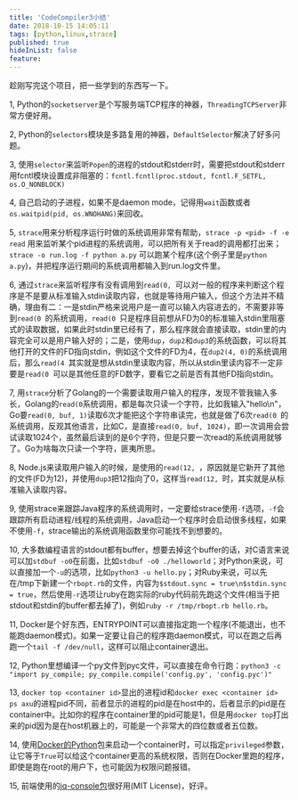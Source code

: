 ```yaml
---
title: 'CodeCompiler3小结'
date: 2018-10-15 14:05:11
tags: [python,linux,strace]
published: true
hideInList: false
feature: 
---
```

趁刚写完这个项目，把一些学到的东西写一下。
<!-- more -->


1, Python的`socketserver`是个写服务端TCP程序的神器，`ThreadingTCPServer`非常方便好用。

2, Python的`selectors`模块是多路复用的神器，`DefaultSelector`解决了好多问题。

3, 使用`selector`来监听`Popen`的进程的stdout和stderr时，需要把stdout和stderr用fcntl模块设置成非阻塞的：`fcntl.fcntl(proc.stdout, fcntl.F_SETFL, os.O_NONBLOCK)`

4, 自己启动的子进程，如果不是daemon mode，记得用`wait`函数或者`os.waitpid(pid, os.WNOHANG)`来回收。

5, `strace`用来分析程序运行时做的系统调用非常有帮助，`strace -p <pid> -f -e read` 用来监听某个pid进程的系统调用，可以把所有关于read的调用都打出来；`strace -o run.log -f python a.py` 可以跑某个程序(这个例子里是`python a.py`)，并把程序运行期间的系统调用都输入到run.log文件里。

6, 通过`strace`来监听程序有没有调用到`read(0, `可以对一般的程序来判断这个程序是不是要从标准输入stdin读取内容，也就是等待用户输入，但这个方法并不精确，理由有二：一是stdin严格来说用户是一直可以输入内容进去的，不需要非等到`read(0 `的系统调用，`read(0 `只是程序目前想从FD为0的标准输入stdin里阻塞式的读取数据，如果此时stdin里已经有了，那么程序就会直接读取，stdin里的内容完全可以是用户输入好的；二是，使用`dup`，`dup2`和`dup3`的系统函数，可以将其他打开的文件的FD指向stdin，例如这个文件的FD为4，在`dup2(4, 0)`的系统调用后，那么`read(4 `其实就是想从stdin里读取内容，所以从stdin里读内容不一定非要是`read(0 `可以是其他任意的FD数字，要看它之前是否有其他FD指向stdin。

7, 用`strace`分析了Golang的一个需要读取用户输入的程序，发现不管我输入多长，Golang的`read(0`系统调用，都是每次只读一个字符，比如我输入"hello\n"，Go要`read(0, buf, 1)`读取6次才能把这个字符串读完，也就是做了6次`read(0 `的系统调用，反观其他语言，比如C，是直接`read(0, buf, 1024)`，即一次调用会尝试读取1024个，虽然最后读到的是6个字符，但是只要一次read的系统调用就够了。Go为啥每次只读一个字符，匪夷所思。

8, Node.js来读取用户输入的时候，是使用的`read(12, `，原因就是它新开了其他的文件(FD为12)，并使用`dup3`把12指向了0，这样当`read(12, `时，其实就是从标准输入读取内容。

9, 使用strace来跟踪Java程序的系统调用时，一定要给strace使用`-f`选项，`-f`会跟踪所有启动进程/线程的系统调用，Java启动一个程序时会启动很多线程，如果不使用`-f`，strace输出的系统调用函数里你可能找不到想要的。

10, 大多数编程语言的stdout都有buffer，想要去掉这个buffer的话，对C语言来说可以加`stdbuf -o0`在前面，比如`stdbuf -o0 ./helloworld`；对Python来说，可以直接加一个`-u`的选项，比如`python3 -u hello.py`；对Ruby来说，可以先在/tmp下新建一个`rbopt.rb`的文件，内容为`$stdout.sync = true\n$stdin.sync = true`，然后使用`-r`选项让ruby在跑实际的ruby代码前先跑这个文件(相当于把stdout和stdin的buffer都去掉了)，例如`ruby -r /tmp/rbopt.rb hello.rb`。

11, Docker是个好东西，ENTRYPOINT可以直接指定跑一个程序(不能退出，也不能跑daemon模式)。如果一定要让自己的程序跑daemon模式，可以在跑之后再跑一个`tail -f /dev/null`，这样可以阻止container退出。

12, Python里想编译一个py文件到pyc文件，可以直接在命令行跑：`python3 -c "import py_compile; py_compile.compile('config.py', 'config.pyc')"`

13, `docker top <container id>`显出的进程id和`docker exec <container id> ps axu`的进程pid不同，前者显示的进程的pid是在host中的，后者显示的pid是在container中。比如你的程序在container里的pid可能是1，但是用`docker top`打出来的pid因为是在host机器上的，可能是一个非常大的四位数或者五位数。

14, 使用[Docker的Python](https://docker-py.readthedocs.io/)包来启动一个container时，可以指定`privileged`参数，让它等于`True`可以给这个container更高的系统权限，否则在Docker里跑的程序，即使是跑在root的用户下，也可能因为权限问题报错。

15, 前端使用的[jq-console包](https://github.com/replit-archive/jq-console)很好用(MIT License)，好评。